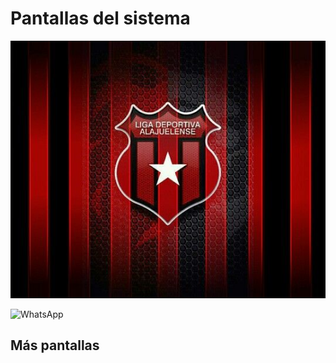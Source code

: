# Pantallas del sistema

![Captura de Pantalla](Docs/liga.jpg)

![WhatsApp](https://img.shields.io/badge/WhatsApp-25D366?style=for-the-badge&logo=whatsapp&logoColor=white)



##  Más pantallas


